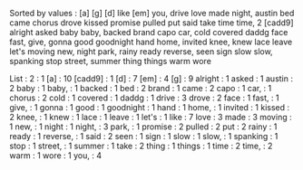 Sorted by values :
[a] [g] [d] like [em] you, drive love made night, austin bed came chorus drove kissed promise pulled put said take time time, 2 [cadd9] alright asked baby baby, backed brand capo car, cold covered daddg face fast, give, gonna good goodnight hand home, invited knee, knew lace leave let's moving new, night park, rainy ready reverse, seen sign slow slow, spanking stop street, summer thing things warm wore 

List :
2 : 1
[a] : 10
[cadd9] : 1
[d] : 7
[em] : 4
[g] : 9
alright : 1
asked : 1
austin : 2
baby : 1
baby, : 1
backed : 1
bed : 2
brand : 1
came : 2
capo : 1
car, : 1
chorus : 2
cold : 1
covered : 1
daddg : 1
drive : 3
drove : 2
face : 1
fast, : 1
give, : 1
gonna : 1
good : 1
goodnight : 1
hand : 1
home, : 1
invited : 1
kissed : 2
knee, : 1
knew : 1
lace : 1
leave : 1
let's : 1
like : 7
love : 3
made : 3
moving : 1
new, : 1
night : 1
night, : 3
park, : 1
promise : 2
pulled : 2
put : 2
rainy : 1
ready : 1
reverse, : 1
said : 2
seen : 1
sign : 1
slow : 1
slow, : 1
spanking : 1
stop : 1
street, : 1
summer : 1
take : 2
thing : 1
things : 1
time : 2
time, : 2
warm : 1
wore : 1
you, : 4
